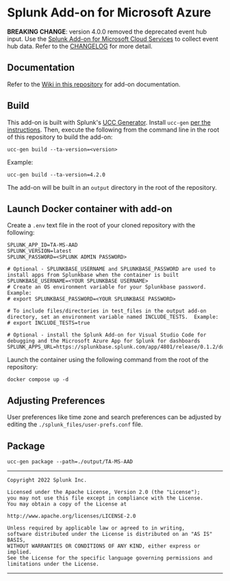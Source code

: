 # Splunk Add-on for Microsoft Azure

**BREAKING CHANGE**: version 4.0.0 removed the deprecated event hub input. Use the [Splunk Add-on for Microsoft Cloud Services](https://splunkbase.splunk.com/app/3110/) to collect event hub data. Refer to the [CHANGELOG](CHANGELOG.md) for more detail.

## Documentation
Refer to the [Wiki in this repository](https://github.com/splunk/splunk-add-on-microsoft-azure/wiki) for add-on documentation.

## Build
This add-on is built with Splunk's [UCC Generator](https://github.com/splunk/addonfactory-ucc-generator).  Install `ucc-gen` [per the instructions](https://splunk.github.io/addonfactory-ucc-generator/#installation). Then, execute the following from the command line in the root of this repository to build the add-on:

    ucc-gen build --ta-version=<version>

Example:

    ucc-gen build --ta-version=4.2.0

The add-on will be built in an `output` directory in the root of the repository.

## Launch Docker container with add-on

Create a `.env` text file in the root of your cloned repository with the following:

```
SPLUNK_APP_ID=TA-MS-AAD
SPLUNK_VERSION=latest
SPLUNK_PASSWORD=<SPLUNK ADMIN PASSWORD>

# Optional - SPLUNKBASE_USERNAME and SPLUNKBASE_PASSWORD are used to install apps from Splunkbase when the container is built
SPLUNKBASE_USERNAME=<YOUR SPLUNKBASE USERNAME>
# Create an OS environment variable for your Splunkbase password.  Example:
# export SPLUNKBASE_PASSWORD=<YOUR SPLUNKBASE PASSWORD>

# To include files/directories in test_files in the output add-on directory, set an environment variable named INCLUDE_TESTS.  Example:
# export INCLUDE_TESTS=true

# Optional - install the Splunk Add-on for Visual Studio Code for debugging and the Microsoft Azure App for Splunk for dashboards
SPLUNK_APPS_URL=https://splunkbase.splunk.com/app/4801/release/0.1.2/download,https://splunkbase.splunk.com/app/4882/release/2.0.1/download
```

Launch the container using the following command from the root of the repository:

    docker compose up -d

## Adjusting Preferences

User preferences like time zone and search preferences can be adjusted by editing the `./splunk_files/user-prefs.conf` file.

## Package

    ucc-gen package --path=./output/TA-MS-AAD


_____________
    Copyright 2022 Splunk Inc.

    Licensed under the Apache License, Version 2.0 (the "License"); 
    you may not use this file except in compliance with the License. 
    You may obtain a copy of the License at

    http://www.apache.org/licenses/LICENSE-2.0

    Unless required by applicable law or agreed to in writing, 
    software distributed under the License is distributed on an "AS IS" BASIS, 
    WITHOUT WARRANTIES OR CONDITIONS OF ANY KIND, either express or implied.
    See the License for the specific language governing permissions and limitations under the License.
_____________
